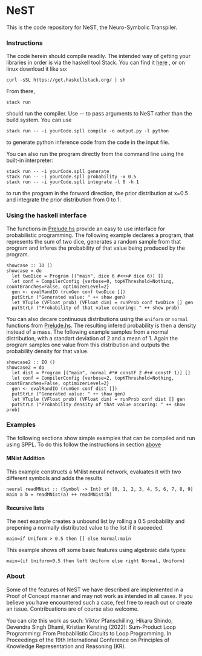 # NeST

This is the code repository for NeST, the Neuro-Symbolic Transpiler.

### <a name="instructions"></a>Instructions

The code herein should compile readily. The intended way of getting your libraries in order is via the haskell tool Stack. You can find it [here](https://docs.haskellstack.org/en/stable/) , or on linux download it like so:

```
curl -sSL https://get.haskellstack.org/ | sh
```

From there,
```
stack run
```
should run the compiler. Use -- to pass arguments to NeST rather than the build system. You can use

```
stack run -- -i yourCode.spll compile -o output.py -l python
```
to generate python inference code from the code in the input file. 

You can also run the program directly from the command line using the built-in interpreter:

```
stack run -- -i yourCode.spll generate
stack run -- -i yourCode.spll probability -x 0.5
stack run -- -i yourCode.spll integrate -l 0 -h 1
```

to run the program in the forward direction, the prior distribution at x=0.5 and integrate the prior distribution from 0 to 1.

### Using the haskell interface

The functions in [Prelude.hs](src/SPLL/Prelude.hs) provide an easy to use interface for probabilistic programming. The following example declares a program, that represents the sum of two dice, generates a random sample from that program and inferes the probability of that value being produced by the program.

```
showcase :: IO ()
showcase = do
  let twoDice = Program [("main", dice 6 #<+># dice 6)] []
  let conf = CompilerConfig {verbose=0, topKThreshold=Nothing, countBranches=False, optimizerLevel=2}
  gen <- evalRandIO (runGen conf twoDice [])
  putStrLn ("Generated value: " ++ show gen)
  let VTuple (VFloat prob) (VFloat dim) = runProb conf twoDice [] gen
  putStrLn ("Probability of that value occuring: " ++ show prob)
```

You can also decare continuous distributions using the ```uniform``` or ```normal``` functions from [Prelude.hs](src/SPLL/Prelude.hs). The resulting infered probability is then a density instead of a mass. The following example samples from a normal distribution, with a standart deviation of 2 and a mean of 1. Again the program samples one value from this distribution and outputs the probability density for that value.

```
showcase2 :: IO ()
showcase2 = do
  let dist = Program [("main", normal #*# constF 2 #+# constF 1)] []
  let conf = CompilerConfig {verbose=2, topKThreshold=Nothing, countBranches=False, optimizerLevel=2}
  gen <- evalRandIO (runGen conf dist [])
  putStrLn ("Generated value: " ++ show gen)
  let VTuple (VFloat prob) (VFloat dim) = runProb conf dist [] gen
  putStrLn ("Probability density of that value occuring: " ++ show prob)
```

### Examples

The following sections show simple examples that can be compiled and run using SPPL. To do this follow the instructions in section [above](#instructions)

#### MNist Addition

This example constructs a MNist neural network, evaluates it with two different symbols and adds the results

```
neural readMNist :: (Symbol -> Int) of [0, 1, 2, 3, 4, 5, 6, 7, 8, 9]
main a b = readMNist(a) ++ readMNist(b)
```

#### Recursive lists

The next example creates a unbound list by rolling a 0.5 probability and prepening a normally distributed value to the list if it suceeded.

```
main=if Uniform > 0.5 then [] else Normal:main
```

This example shows off some basic features using algebraic data types:

```
main=(if Uniform>0.5 then left Uniform else right Normal, Uniform)
```


### About

Some of the features of NeST we have described are implemented in a Proof of Concept manner and may not work as intended in all cases. If you believe you have encountered such a case, feel free to reach out or create an issue. Contribuations are of course also welcome.

You can cite this work as such: Viktor Pfanschilling, Hikaru Shindo, Devendra Singh Dhami, Kristian Kersting (2022): Sum-Product Loop Programming: From Probabilistic Circuits to Loop Programming. In Proceedings of the 19th International Conference on Principles of Knowledge Representation and Reasoning (KR).
